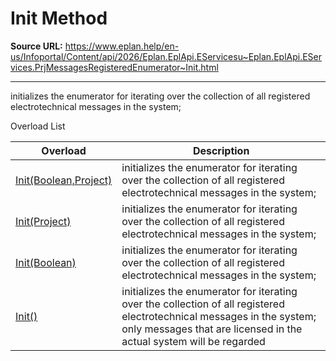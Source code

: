 # Init Method

**Source URL:** https://www.eplan.help/en-us/Infoportal/Content/api/2026/Eplan.EplApi.EServicesu~Eplan.EplApi.EServices.PrjMessagesRegisteredEnumerator~Init.html

---

initializes the enumerator for iterating over the collection of all registered electrotechnical messages in the system;

Overload List

| Overload | Description |
| --- | --- |
| [Init(Boolean,Project)](Eplan.EplApi.EServicesu~Eplan.EplApi.EServices.PrjMessagesRegisteredEnumerator~Init(Boolean,Project).html) | initializes the enumerator for iterating over the collection of all registered electrotechnical messages in the system; |
| [Init(Project)](Eplan.EplApi.EServicesu~Eplan.EplApi.EServices.PrjMessagesRegisteredEnumerator~Init(Project).html) | initializes the enumerator for iterating over the collection of all registered electrotechnical messages in the system; |
| [Init(Boolean)](Eplan.EplApi.EServicesu~Eplan.EplApi.EServices.PrjMessagesRegisteredEnumerator~Init(Boolean).html) | initializes the enumerator for iterating over the collection of all registered electrotechnical messages in the system; |
| [Init()](Eplan.EplApi.EServicesu~Eplan.EplApi.EServices.PrjMessagesRegisteredEnumerator~Init().html) | initializes the enumerator for iterating over the collection of all registered electrotechnical messages in the system; only messages that are licensed in the actual system will be regarded |
